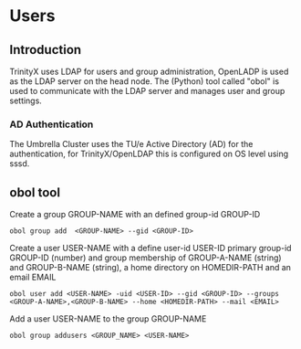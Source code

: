 # Users

## Introduction

TrinityX uses LDAP for users and group administration, OpenLADP is used as the LDAP server on the head node. The (Python) tool called "obol" is used to communicate with the LDAP server and manages user and group settings.

### AD Authentication

The Umbrella Cluster uses the TU/e Active Directory (AD) for the authentication, for TrinityX/OpenLDAP this is configured on OS level using sssd.

## obol tool

Create a group GROUP-NAME with an defined group-id GROUP-ID

```shell
obol group add  <GROUP-NAME> --gid <GROUP-ID>
```

Create a user USER-NAME with a define user-id USER-ID primary group-id GROUP-ID (number) and group membership of GROUP-A-NAME (string) and GROUP-B-NAME (string), a home directory on HOMEDIR-PATH and an email EMAIL

```shell
obol user add <USER-NAME> -uid <USER-ID> --gid <GROUP-ID> --groups  <GROUP-A-NAME>,<GROUP-B-NAME> --home <HOMEDIR-PATH> --mail <EMAIL>
```

Add a user USER-NAME to the group GROUP-NAME

```shell
obol group addusers <GROUP_NAME> <USER-NAME>
```